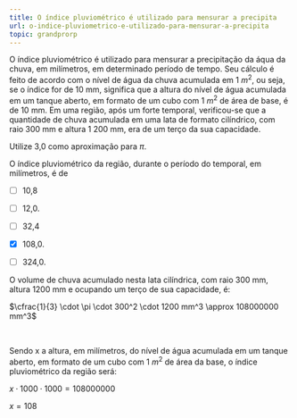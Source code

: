 ```yaml
---
title: O índice pluviométrico é utilizado para mensurar a precipita
url: o-indice-pluviometrico-e-utilizado-para-mensurar-a-precipita
topic: grandprorp
---
```



O índice pluviométrico é utilizado para mensurar a precipitação da áqua da chuva, em milímetros, em determinado período de tempo. Seu cálculo é feito de acordo com o nível de água da chuva acumulada em 1 $m^2$, ou seja, se o índice for de 10 mm, significa que a altura do nível de água acumulada em um tanque aberto, em formato de um cubo com 1 $m^2$ de área de base, é de 10 mm. Em uma região, após um forte temporal, verificou-se que a quantidade de chuva acumulada em uma lata de formato cilíndrico, com raio 300 mm e altura 1 200 mm, era de um terço da sua capacidade.

Utilize 3,0 como aproximação para $\pi$.

O índice pluviométrico da região, durante o período do temporal, em milímetros, é de



- [ ] 10,8
- [ ] 12,0.
- [ ] 32,4
- [x] 108,0.
- [ ] 324,0.


O volume de chuva acumulado nesta lata cilíndrica, com raio 300 mm, altura 1200 mm e ocupando um terço de sua capacidade, é:

$\cfrac{1}{3} \cdot \pi \cdot 300^2 \cdot 1200 mm^3 \approx 108000000 mm^3$

 

Sendo x a altura, em milímetros, do nível de água acumulada em um tanque aberto, em formato de um cubo com 1 $m^2$ de área da base, o índice pluviométrico da região será:

$x \cdot 1000 \cdot 1000 = 108000000$

$x = 108$
